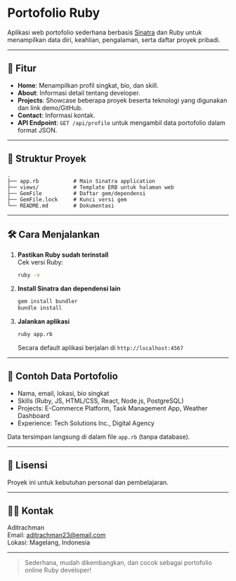# Portofolio Ruby

Aplikasi web portofolio sederhana berbasis [Sinatra](http://sinatrarb.com/) dan Ruby untuk menampilkan data diri, keahlian, pengalaman, serta daftar proyek pribadi.

---

## 🚀 Fitur

- **Home**: Menampilkan profil singkat, bio, dan skill.
- **About**: Informasi detail tentang developer.
- **Projects**: Showcase beberapa proyek beserta teknologi yang digunakan dan link demo/GitHub.
- **Contact**: Informasi kontak.
- **API Endpoint**: `GET /api/profile` untuk mengambil data portofolio dalam format JSON.

---

## 📂 Struktur Proyek

```
.
├── app.rb           # Main Sinatra application
├── views/           # Template ERB untuk halaman web
├── GemFile          # Daftar gem/dependensi
├── GemFile.lock     # Kunci versi gem
└── README.md        # Dokumentasi
```

---

## 🛠️ Cara Menjalankan

1. **Pastikan Ruby sudah terinstall**  
   Cek versi Ruby:
   ```bash
   ruby -v
   ```

2. **Install Sinatra dan dependensi lain**
   ```bash
   gem install bundler
   bundle install
   ```

3. **Jalankan aplikasi**
   ```bash
   ruby app.rb
   ```
   Secara default aplikasi berjalan di `http://localhost:4567`

---

## 🔗 Contoh Data Portofolio

- Nama, email, lokasi, bio singkat
- Skills (Ruby, JS, HTML/CSS, React, Node.js, PostgreSQL)
- Projects: E-Commerce Platform, Task Management App, Weather Dashboard
- Experience: Tech Solutions Inc., Digital Agency

Data tersimpan langsung di dalam file `app.rb` (tanpa database).

---

## 📄 Lisensi

Proyek ini untuk kebutuhan personal dan pembelajaran.

---

## 🙋‍♂️ Kontak

Aditrachman  
Email: aditrachman23@email.com  
Lokasi: Magelang, Indonesia

---

> Sederhana, mudah dikembangkan, dan cocok sebagai portofolio online Ruby developer!
